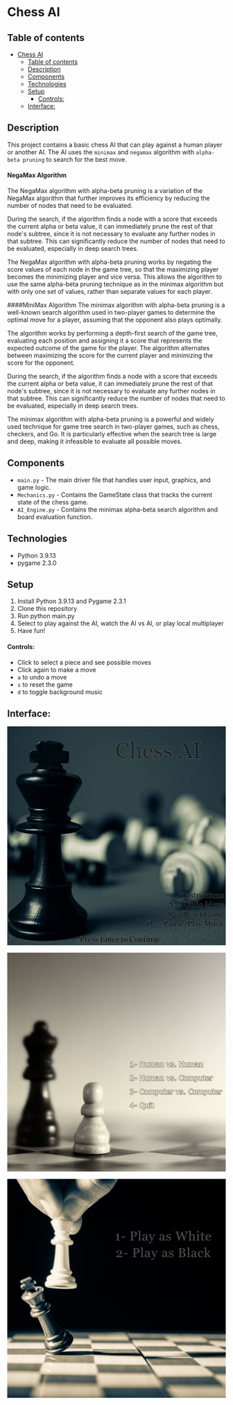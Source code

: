 # Chess AI

## Table of contents
- [Chess AI](#chess-ai)
  - [Table of contents](#table-of-contents)
  - [Description](#description)
  - [Components](#components)
  - [Technologies](#technologies)
  - [Setup](#setup)
      - [Controls:](#controls)
  - [Interface:](#interface)

## Description
This project contains a basic chess AI that can play against a human player or another AI. The AI uses the `minimax` and `negamax` algorithm with `alpha-beta pruning` to search for the best move.

#### NegaMax Algorithm
The NegaMax algorithm with alpha-beta pruning is a variation of the NegaMax algorithm that further improves its efficiency by reducing the number of nodes that need to be evaluated.

During the search, if the algorithm finds a node with a score that exceeds the current alpha or beta value, it can immediately prune the rest of that node's subtree, since it is not necessary to evaluate any further nodes in that subtree. This can significantly reduce the number of nodes that need to be evaluated, especially in deep search trees.

The NegaMax algorithm with alpha-beta pruning works by negating the score values of each node in the game tree, so that the maximizing player becomes the minimizing player and vice versa. This allows the algorithm to use the same alpha-beta pruning technique as in the minimax algorithm but with only one set of values, rather than separate values for each player.

####MiniMax Algorithm
The minimax algorithm with alpha-beta pruning is a well-known search algorithm used in two-player games to determine the optimal move for a player, assuming that the opponent also plays optimally. 

The algorithm works by performing a depth-first search of the game tree, evaluating each position and assigning it a score that represents the expected outcome of the game for the player. The algorithm alternates between maximizing the score for the current player and minimizing the score for the opponent. 

During the search, if the algorithm finds a node with a score that exceeds the current alpha or beta value, it can immediately prune the rest of that node's subtree, since it is not necessary to evaluate any further nodes in that subtree. This can significantly reduce the number of nodes that need to be evaluated, especially in deep search trees.

The minimax algorithm with alpha-beta pruning is a powerful and widely used technique for game tree search in two-player games, such as chess, checkers, and Go. It is particularly effective when the search tree is large and deep, making it infeasible to evaluate all possible moves.

## Components
* `main.py` - The main driver file that handles user input, graphics, and game logic.
* `Mechanics.py` - Contains the GameState class that tracks the current state of the chess game.
* `AI_Engine.py` - Contains the minimax alpha-beta search algorithm and board evaluation function.

## Technologies
* Python 3.9.13
* pygame 2.3.0

## Setup
1. Install Python 3.9.13 and Pygame 2.3.1
2. Clone this repository
3. Run python main.py
4. Select to play against the AI, watch the AI vs AI, or play local multiplayer
5. Have fun!

#### Controls:   
* Click to select a piece and see possible moves
* Click again to make a move
* `a` to undo a move
* `s` to reset the game
* `d` to toggle background music

## Interface: 
![Main Menu](data/1st.png)

![Options](data/2nd.png)

![Multiplayer](data/3rd.png)
